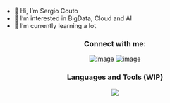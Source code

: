 - 👋 Hi, I’m Sergio Couto
- 👀 I’m interested in BigData, Cloud and AI
- 🌱 I’m currently learning a lot


<h3 align="center">Connect with me:</h3>
<div align="center">

[![image](https://img.shields.io/badge/LinkedIn-0077B5?style=for-the-badge&logo=linkedin&logoColor=white)](https://linkedin.com/in/sergiocoutocatoira)
[![image](https://img.shields.io/badge/stack%20overflow-FE7A16?logo=stack-overflow&logoColor=white&style=for-the-badge)](https://stackoverflow.com/users/6378311/scouto)


<h3 align="center">Languages and Tools (WIP)</h3>

<p align="center">
  <a href="https://skillicons.dev" target="_blank">
    <img src="https://skillicons.dev/icons?i=aws,azure,scala,py, git,githubactions,)](https://skillicons.dev)"/>
  </a>
</p>
<!---
SCouto/SCouto is a ✨ special ✨ repository because its `README.md` (this file) appears on your GitHub profile.
You can click the Preview link to take a look at your changes.
--->

